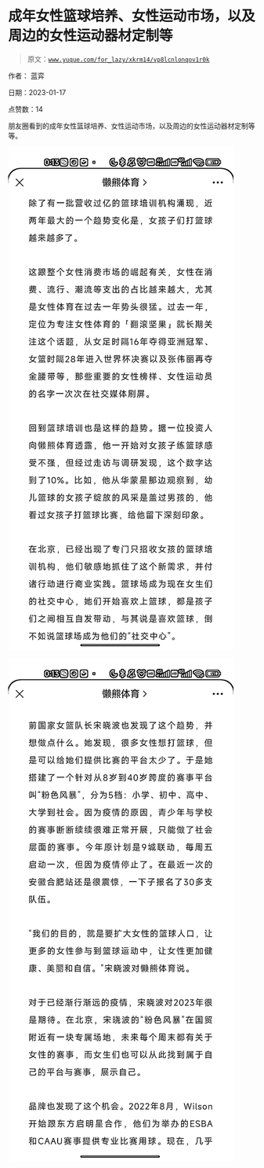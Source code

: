 # 成年女性篮球培养、女性运动市场，以及周边的女性运动器材定制等

> 原文：[`www.yuque.com/for_lazy/xkrm14/vp8lcnlonqov1r0k`](https://www.yuque.com/for_lazy/xkrm14/vp8lcnlonqov1r0k)



作者： 蓝弈 

日期：2023-01-17 

点赞数：14 

朋友圈看到的成年女性篮球培养、女性运动市场，以及周边的女性运动器材定制等等。 

![](img/835c421b803a7a61860aa7980b3a8943.png) 

![](img/4449222e775ea471aad59a96bff91916.png) 


